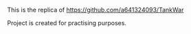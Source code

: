 This is the replica of https://github.com/a641324093/TankWar

Project is created for practising purposes.
